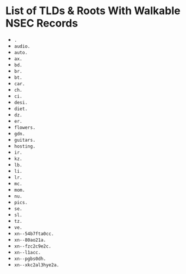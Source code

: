 # List of TLDs & Roots With Walkable NSEC Records

* `.`
* `audio.`
* `auto.`
* `ax.`
* `bd.`
* `br.`
* `bt.`
* `car.`
* `ch.`
* `ci.`
* `desi.`
* `diet.`
* `dz.`
* `er.`
* `flowers.`
* `gdn.`
* `guitars.`
* `hosting.`
* `ir.`
* `kz.`
* `lb.`
* `li.`
* `lr.`
* `mc.`
* `mom.`
* `nu.`
* `pics.`
* `se.`
* `sl.`
* `tz.`
* `ve.`
* `xn--54b7fta0cc.`
* `xn--80ao21a.`
* `xn--fzc2c9e2c.`
* `xn--l1acc.`
* `xn--pgbs0dh.`
* `xn--xkc2al3hye2a.`
